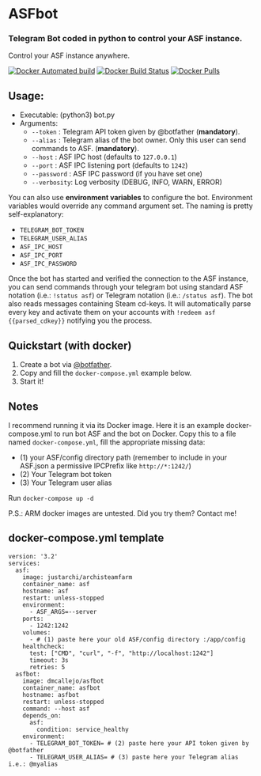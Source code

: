 # ASFbot

### Telegram Bot coded in python to control your ASF instance.
Control your ASF instance anywhere.

[![Docker Automated build](https://img.shields.io/docker/automated/dmcallejo/asfbot.svg)](https://hub.docker.com/r/dmcallejo/asfbot/) [![Docker Build Status](https://img.shields.io/docker/build/dmcallejo/asfbot.svg)](https://hub.docker.com/r/dmcallejo/asfbot/) [![Docker Pulls](https://img.shields.io/docker/pulls/dmcallejo/asfbot.svg)](https://hub.docker.com/r/dmcallejo/asfbot)

## Usage:
 - Executable: (python3) bot.py
 - Arguments:
   - ```--token``` : Telegram API token given by @botfather (**mandatory**).
   - ```--alias``` : Telegram alias of the bot owner. Only this user can send commands to ASF. (**mandatory**).
   - ```--host``` : ASF IPC host (defaults to ```127.0.0.1```)
   - ```--port``` : ASF IPC listening port (defaults to ```1242```)
   - ```--password``` : ASF IPC password (if you have set one)
   - ```--verbosity```: Log verbosity (DEBUG, INFO, WARN, ERROR)

You can also use **environment variables** to configure the bot. Environment variables would override any command argument set. The naming is pretty self-explanatory:
   - ```TELEGRAM_BOT_TOKEN```
   - ```TELEGRAM_USER_ALIAS```
   - ```ASF_IPC_HOST```
   - ```ASF_IPC_PORT```
   - ```ASF_IPC_PASSWORD```

Once the bot has started and verified the connection to the ASF instance, you can send commands through your telegram bot using standard ASF notation (i.e.: ```!status asf```) or Telegram notation (i.e.: ```/status asf```). 
The bot also reads messages containing Steam cd-keys. It will automatically parse every key and activate them on your accounts with ```!redeem asf {{parsed_cdkey}}``` notifying you the process.

## Quickstart (with docker)
1. Create a bot via [@botfather](t.me/BotFather).
2. Copy and fill the ```docker-compose.yml``` example below.
3. Start it!

## Notes
I recommend running it via its Docker image. Here it is an example docker-compose.yml to run bot ASF and the bot on Docker. Copy this to a file named ```docker-compose.yml```, fill the appropriate missing data:
 - (1) your ASF/config directory path (remember to include in your ASF.json a permissive IPCPrefix like ```http://*:1242/```)
 - (2) Your Telegram bot token
 - (3) Your Telegram user alias

 Run ```docker-compose up -d```

P.S.: ARM docker images are untested. Did you try them? Contact me!

## docker-compose.yml template
```
version: '3.2'
services:
  asf:
    image: justarchi/archisteamfarm
    container_name: asf
    hostname: asf
    restart: unless-stopped
    environment:
      - ASF_ARGS=--server
    ports:
      - 1242:1242
    volumes:
      - # (1) paste here your old ASF/config directory :/app/config
    healthcheck:
      test: ["CMD", "curl", "-f", "http://localhost:1242"]
      timeout: 3s
      retries: 5
  asfbot:
    image: dmcallejo/asfbot
    container_name: asfbot
    hostname: asfbot
    restart: unless-stopped
    command: --host asf
    depends_on:
      asf:
        condition: service_healthy
    environment:
      - TELEGRAM_BOT_TOKEN= # (2) paste here your API token given by @botfather
      - TELEGRAM_USER_ALIAS= # (3) paste here your Telegram alias i.e.: @myalias
```
